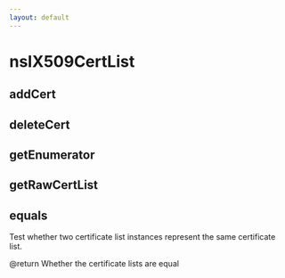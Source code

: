 ```yaml
---
layout: default
---
```


# nsIX509CertList #

## addCert ##

## deleteCert ##

## getEnumerator ##

## getRawCertList ##

## equals ##

Test whether two certificate list instances represent the same
certificate list.

@return Whether the certificate lists are equal

